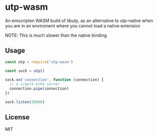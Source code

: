 # utp-wasm

An emscripten WASM build of libutp, as an alternative
to utp-native when you are in an enviroment where you cannot load
a native extension

NOTE: This is much slower than the native binding

## Usage

```js
const utp = require('utp-wasm')

const sock = utp()

sock.on('connection', function (connection) {
  // a simple echo server
  connection.pipe(connection)
})

sock.listen(20000)
```

## License

MIT
